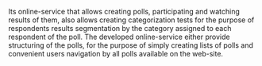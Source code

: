 Its online-service that allows creating polls, participating and watching results of them, 
also allows creating categorization tests for the purpose of respondents results segmentation 
by the category assigned to each respondent of the poll. The developed online-service either 
provide structuring of the polls, for the purpose of simply creating lists of polls and 
convenient users navigation by all polls available on the web-site.
